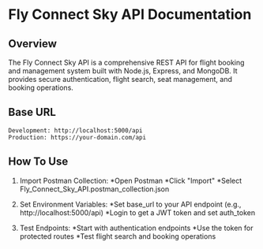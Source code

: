 # Fly Connect Sky API Documentation

## Overview
The Fly Connect Sky API is a comprehensive REST API for flight booking and management system built with Node.js, Express, and MongoDB. It provides secure authentication, flight search, seat management, and booking operations.

## Base URL
```
Development: http://localhost:5000/api
Production: https://your-domain.com/api
```


## How To Use
1. Import Postman Collection:
    *Open Postman
    *Click "Import"
    *Select Fly_Connect_Sky_API.postman_collection.json

2. Set Environment Variables:
    *Set base_url to your API endpoint (e.g., http://localhost:5000/api)
    *Login to get a JWT token and set auth_token
    
3. Test Endpoints:
    *Start with authentication endpoints
    *Use the token for protected routes
    *Test flight search and booking operations